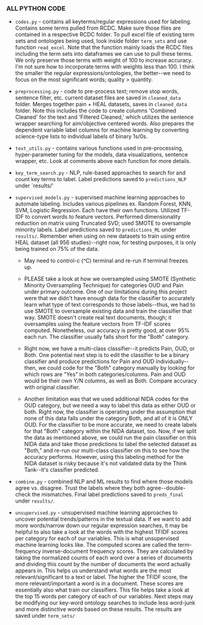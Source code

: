 ### ALL PYTHON CODE

- `codes.py` - contains all keyterms/regular expressions used for labeling. Contains some terms pulled from RCDC. Make sure those files are contained in a respective RCDC folder. To pull excel file of existing term sets and ontologies being used, look inside folder `term_sets` and use function `read_excel`. Note that the function mainly loads the RCDC files including the term sets into dataframes we can use to pull these terms. We only preserve those terms with weight of 100 to increase accuracy. I'm not sure how to incorporate terms with weights less than 100. I think the smaller the regular expressions/ontologies, the better--we need to focus on the most significant words; quality > quantity.

- `preprocessing.py` - code to pre-process text; remove stop words, sentence filter, etc. current dataset files are saved in `cleaned_data` folder. Merges together pain + HEAL datasets, saves in  `cleaned_data` folder. Note this includes the code to create columns 'Combined Cleaned' for the text and 'Filtered Cleaned,' which utilizes the sentence wrapper searching for aim/objective centered words. Also prepares the dependent variable label columns for machine learning by converting science-type lists to individual labels of binary 1s/0s.  

- `text_utils.py` - contains various functions used in pre-processing, hyper-parameter tuning for the models, data visualizations, sentence wrapper, etc. Look at comments above each function for more details. 

- `key_term_search.py` - NLP, rule-based approaches to search for and count key terms to label. Label predictions saved to `predictions_NLP` under `results/'  

- `supervised_models.py` - supervised machine learning approaches to automate labeling. Includes various pipelines ex. Random Forest, KNN, SVM, Logistic Regression. Each have their own functions. Utilized TF-IDF to convert words to feature vectors. Performed dimensionality reduction on matrix using Truncated SVD; used SMOTE to oversample minority labels. Label predictions saved to `predictions_ML` under `results/`. Remember when using on new datasets to train using entire HEAL dataset (all 956 studies)--right now, for testing purposes, it is only being trained on 75% of the data.
  - May need to control-c (^C) terminal and re-run if terminal freezes up.  
 
  - PLEASE take a look at how we oversampled using SMOTE (Synthetic Minority Oversampling Technique) for categories OUD and Pain under primary outcome. One of our  limitations during this project were that we didn't have enough data for the classifier to accurately learn what type of text corresponds to those labels--thus, we had to use SMOTE to oversample existing data and train the classifier that way. SMOTE doesn't create real text documents, though; it oversamples using the feature vectors from TF-IDF scores computed. Nonetheless, our accuracy is pretty good, at over 95% each run. The classifier usually falls short for the "Both" category.
  
  - Right now, we have a multi-class classifier--it predicts Pain, OUD, or Both. One potential next step is to edit the classifier to be a binary classifier and produce predictions for Pain and OUD individually--then, we could code for the "Both" category manually by looking for which rows are "Yes" in both categories/columns. Pain and OUD would be their own Y/N columns, as well as Both. Compare accuracy with original classifier.
  
  - Another limitation was that we used additional NIDA codes for the OUD category, but we need a way to label this data as either OUD or both. Right now, the classifier is operating under the assumption that none of this data falls under the category Both, and all of it is ONLY OUD. For the classifier to be more accurate, we need to create labels for that "Both" category within the NIDA dataset, too. Now, if we split the data as mentioned above, we could run the pain classifier on this NIDA data and take those predictions to label the selected dataset as "Both," and re-run our multi-class classifier on this to see how the accuracy performs. However, using this labeling method for the NIDA dataset is risky because it's not validated data by the Think Tank--it's classifier predicted.  

- `combine.py` - combined NLP and ML results to find where those models agree vs. disagree. Trust the labels where they both agree--double-check the mismatches. Final label predictions saved to `preds_final` under `results/`.
- `unsupervised.py` - unsupervised machine learning approaches to uncover potential trends/patterns in the textual data. If we want to add more words/narrow down our regular expression searches, it may be helpful to also take a look at the words with the highest TFIDF scores per category for each of our variables. This is what unsupervised machine learning looks like. The computed scores are called the term-frequency inverse-document frequency scores. They are calculated by taking the normalized counts of each word over a series of documents and dividing this count by the number of documents the word actually appears in. This helps us understand what words are the most relevant/significant to a text or label. The higher the TFIDF score, the more relevant/important a word is in a document. These scores are essentially also what train our classifiers. This file helps take a look at the top 15 words per category of each of our variables. Next steps may be modifying our key-word ontology searches to include less word-junk and more distinctive words based on these results. The results are saved under `term_sets/`
